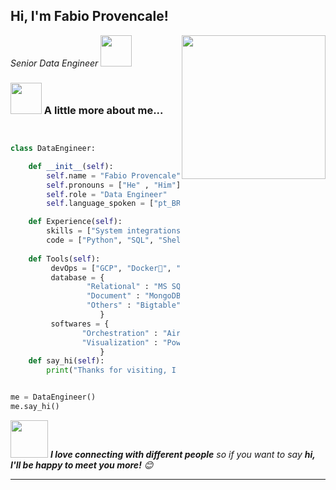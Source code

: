 <h2> Hi, I'm Fabio Provencale! </h2>
<img align='right' src="https://media.giphy.com/media/kCi48UW0OoLvRVyMLK/giphy.gif" width="230">
<p><em>Senior Data Engineer 
</a><img src="https://media.giphy.com/media/WUlplcMpOCEmTGBtBW/giphy.gif" width="50"> 
</em></p>





### <img src="https://media.giphy.com/media/VgCDAzcKvsR6OM0uWg/giphy.gif" width="50"> A little more about me...  

```python


class DataEngineer:

    def __init__(self):
        self.name = "Fabio Provencale"
        self.pronouns = ["He" , "Him"]
        self.role = "Data Engineer"
        self.language_spoken = ["pt_BR", "en_US(B2)"]

    def Experience(self):
        skills = ["System integrations","ETL","Data pipeline","Data Warehouse and Data Lake","Business understanding"]
        code = ["Python", "SQL", "Shell script"],
        
    def Tools(self):        
         devOps = ["GCP", "Docker🐳", "Kubernets"]
         database = {
                 "Relational" : "MS SQL Server, PostgreSQL, Oracle, BigQuery" ,
                 "Document" : "MongoDB",
                 "Others" : "Bigtable"
                    }
         softwares = {
                "Orchestration" : "Airflow, SSIS, Datafactory",
                "Visualization" : "PowerBi",
                    }
    def say_hi(self):
        print("Thanks for visiting, I hope you like my work.")


me = DataEngineer()
me.say_hi()


```

<img src="https://media.giphy.com/media/LnQjpWaON8nhr21vNW/giphy.gif" width="60"> <em><b>I love connecting with different people</b> so if you want to say <b>hi, I'll be happy to meet you more!</b> 😊</em>

---
